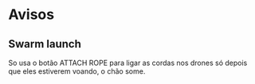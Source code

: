 # Avisos
## Swarm launch
So usa o botão ATTACH ROPE para ligar as cordas nos drones só depois que eles estiverem voando, o chão some.
